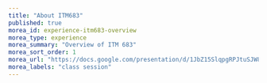 ```yaml
---
title: "About ITM683"
published: true
morea_id: experience-itm683-overview
morea_type: experience
morea_summary: "Overview of ITM 683"
morea_sort_order: 1
morea_url: "https://docs.google.com/presentation/d/1JbZ15SlqpgRPJtuSJW8h4sWbpOPBWOZB/edit?usp=drive_link&ouid=111266444389082827702&rtpof=true&sd=true"
morea_labels: "class session"
---
```

